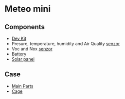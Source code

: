 # Meteo mini

## Components
- [Dev Kit](https://www.laskakit.cz/laskakit-meteo-mini/)
- Presure, temperature, humidity and Air Quality [senzor](https://www.laskakit.cz/laskakit-bme688-senzor-tlaku--teploty--vlhkosti-a-kvalitu-vzduchu/)
- Voc and Nox [senzor](https://www.laskakit.cz/laskakit-sgp41-voc-a-nox-senzor-kvality-ovzdusi/)
- [Battery](https://www.laskakit.cz/baterie-li-po-3-7v-2000mah-lipo/)
- [Solar panel](https://www.laskakit.cz/solarni-panel-6v-2w/)

## Case
- [Main Parts](https://github.com/LaskaKit/Weather_Station_Mini/blob/main/3D/1x_All_Meteo_mini.3mf)
- [Cage](https://www.printables.com/model/802218-meteostation-weather-shield-laskakit-aliexpress-st)
